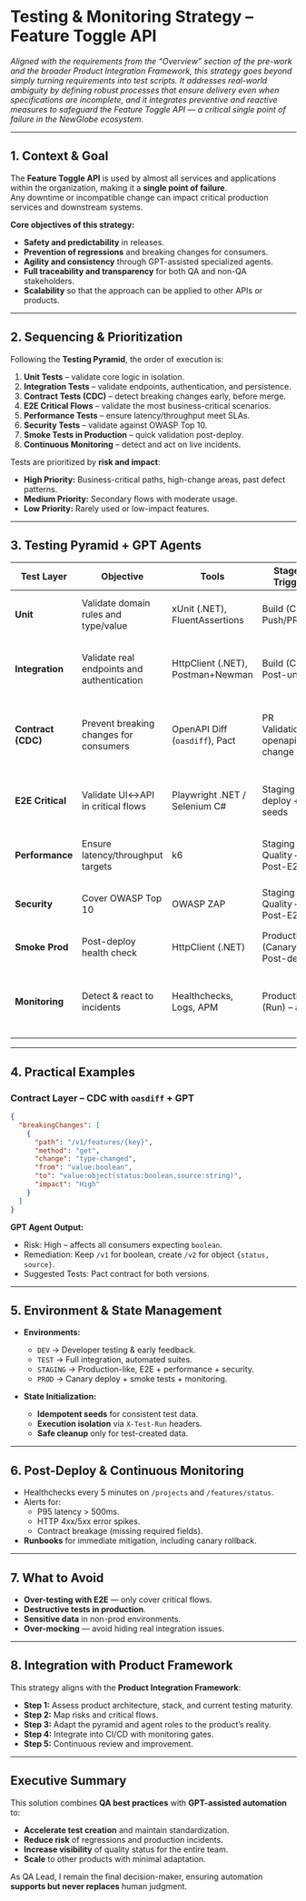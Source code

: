 # Testing & Monitoring Strategy – Feature Toggle API  

*Aligned with the requirements from the “Overview” section of the pre-work and the broader Product Integration Framework, this strategy goes beyond simply turning requirements into test scripts. It addresses real-world ambiguity by defining robust processes that ensure delivery even when specifications are incomplete, and it integrates preventive and reactive measures to safeguard the Feature Toggle API — a critical single point of failure in the NewGlobe ecosystem.*

---

## 1. Context & Goal

The **Feature Toggle API** is used by almost all services and applications within the organization, making it a **single point of failure**.  
Any downtime or incompatible change can impact critical production services and downstream systems.

**Core objectives of this strategy:**

- **Safety and predictability** in releases.  
- **Prevention of regressions** and breaking changes for consumers.  
- **Agility and consistency** through GPT-assisted specialized agents.  
- **Full traceability and transparency** for both QA and non-QA stakeholders.  
- **Scalability** so that the approach can be applied to other APIs or products.

---

## 2. Sequencing & Prioritization

Following the **Testing Pyramid**, the order of execution is:

1. **Unit Tests** – validate core logic in isolation.  
2. **Integration Tests** – validate endpoints, authentication, and persistence.  
3. **Contract Tests (CDC)** – detect breaking changes early, before merge.  
4. **E2E Critical Flows** – validate the most business-critical scenarios.  
5. **Performance Tests** – ensure latency/throughput meet SLAs.  
6. **Security Tests** – validate against OWASP Top 10.  
7. **Smoke Tests in Production** – quick validation post-deploy.  
8. **Continuous Monitoring** – detect and act on live incidents.

Tests are prioritized by **risk and impact**:

- **High Priority:** Business-critical paths, high-change areas, past defect patterns.  
- **Medium Priority:** Secondary flows with moderate usage.  
- **Low Priority:** Rarely used or low-impact features.

---

## 3. Testing Pyramid + GPT Agents

| Test Layer         | Objective                                | Tools                             | Stage / Trigger                           | GPT Agent (Role)                                                              | Agent Output                       | Best Practices / Sources                 | Approval Criteria                        |
| ------------------ | ---------------------------------------- | --------------------------------- | ------------------------------------------ | ------------------------------------------------------------------------------ | ----------------------------------- | ---------------------------------------- | ----------------------------------------- |
| **Unit**           | Validate domain rules and type/value     | xUnit (.NET), FluentAssertions    | Build (CI) – Push/PR                       | **Test Generator** — create stubs for unit tests                               | C# unit test stubs                  | Official .NET documentation              | Minimum coverage met, all green           |
| **Integration**    | Validate real endpoints and authentication| HttpClient (.NET), Postman+Newman | Build (CI) – Post-unit                     | **Test Generator** — create stubs for integration tests                        | C# stubs / Postman collection       | Framework official docs                  | All integration tests passing              |
| **Contract (CDC)** | Prevent breaking changes for consumers   | OpenAPI Diff (`oasdiff`), Pact    | PR Validation – openapi.json change        | **Contract Guardian** — validate changes, classify risk, suggest tests         | Markdown report + Pact JSON         | Pact.io, OpenAPI.org                      | No unmitigated breaking changes            |
| **E2E Critical**   | Validate UI↔API in critical flows        | Playwright .NET / Selenium C#      | Staging – deploy + seeds                   | **E2E Stability Consultant** — suggest sync/locator improvements               | Adjustment recommendations          | Playwright/Selenium official docs         | Flakiness < defined target                 |
| **Performance**    | Ensure latency/throughput targets        | k6                                 | Staging – Quality – Post-E2E               | **Report Analyst** — summarize results                                         | Executive summary + recommendations | k6.io                                    | P95/error targets met                      |
| **Security**       | Cover OWASP Top 10                       | OWASP ZAP                          | Staging – Quality – Post-E2E               | **Report Analyst** — prioritize security risks                                 | Executive summary + priorities      | OWASP.org                                | No critical findings                       |
| **Smoke Prod**     | Post-deploy health check                 | HttpClient (.NET)                  | Production (Canary) – Post-deploy           | *(No agent)*                                                                   | —                                   | —                                        | Smoke tests green                          |
| **Monitoring**     | Detect & react to incidents              | Healthchecks, Logs, APM            | Production (Run) – alert                   | **Monitoring Analyst** — interpret logs/metrics and suggest actions            | Initial action plan                  | Internal runbooks                        | MTTR within target                         |

---

## 4. Practical Examples

### Contract Layer – CDC with `oasdiff` + GPT
```json
{
  "breakingChanges": [
    {
      "path": "/v1/features/{key}",
      "method": "get",
      "change": "type-changed",
      "from": "value:boolean",
      "to": "value:object(status:boolean,source:string)",
      "impact": "High"
    }
  ]
}
```
**GPT Agent Output:**  
- Risk: High – affects all consumers expecting `boolean`.  
- Remediation: Keep `/v1` for boolean, create `/v2` for object `{status, source}`.  
- Suggested Tests: Pact contract for both versions.

---

## 5. Environment & State Management

- **Environments:**  
  - `DEV` → Developer testing & early feedback.  
  - `TEST` → Full integration, automated suites.  
  - `STAGING` → Production-like, E2E + performance + security.  
  - `PROD` → Canary deploy + smoke tests + monitoring.

- **State Initialization:**  
  - **Idempotent seeds** for consistent test data.  
  - **Execution isolation** via `X-Test-Run` headers.  
  - **Safe cleanup** only for test-created data.

---

## 6. Post-Deploy & Continuous Monitoring

- Healthchecks every 5 minutes on `/projects` and `/features/status`.  
- Alerts for:
  - P95 latency > 500ms.
  - HTTP 4xx/5xx error spikes.
  - Contract breakage (missing required fields).
- **Runbooks** for immediate mitigation, including canary rollback.

---

## 7. What to Avoid

- **Over-testing with E2E** — only cover critical flows.  
- **Destructive tests in production**.  
- **Sensitive data** in non-prod environments.  
- **Over-mocking** — avoid hiding real integration issues.

---

## 8. Integration with Product Framework

This strategy aligns with the **Product Integration Framework**:

- **Step 1:** Assess product architecture, stack, and current testing maturity.  
- **Step 2:** Map risks and critical flows.  
- **Step 3:** Adapt the pyramid and agent roles to the product’s reality.  
- **Step 4:** Integrate into CI/CD with monitoring gates.  
- **Step 5:** Continuous review and improvement.

---

## Executive Summary

This solution combines **QA best practices** with **GPT-assisted automation** to:

- **Accelerate test creation** and maintain standardization.  
- **Reduce risk** of regressions and production incidents.  
- **Increase visibility** of quality status for the entire team.  
- **Scale** to other products with minimal adaptation.

As QA Lead, I remain the final decision-maker, ensuring automation **supports but never replaces** human judgment.
